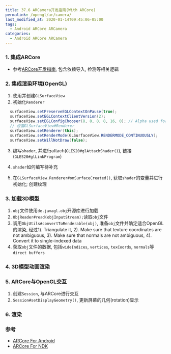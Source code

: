 ```yaml
---
title: 37.6 ARCamera开发指南(With ARCore)
permalink: /opengl/ar/camera/
last_modified_at: 2020-01-14T09:45:06-05:00
tags:
  - Android ARCore ARCamera
categories:
  - Android ARCore ARCamera
---
```


### 1. 集成ARCore
- 参考[ARCore开发指南](http://vencial.com/android/ar/core/), 包含依赖导入, 检测等相关逻辑

### 2. 集成渲染环境(OpenGL)
1. 使用并创建`GLSurfaceView`
2. 初始化`Renderer`

```java
  surfaceView.setPreserveEGLContextOnPause(true);
  surfaceView.setEGLContextClientVersion(2);
  surfaceView.setEGLConfigChooser(8, 8, 8, 8, 16, 0); // Alpha used for plane blending.
  // 设置GLSurfaceView#Renderer
  surfaceView.setRenderer(this);
  surfaceView.setRenderMode(GLSurfaceView.RENDERMODE_CONTINUOUSLY);
  surfaceView.setWillNotDraw(false);
```
3. 编写`shader`, 并进行attach(`GLES20#glAttachShader()`), 链接(`GLES20#glLinkProgram`)
  1. `shader`如何编写待补充

4. 在`GLSurfaceView.Renderer#onSurfaceCreated()`, 获取`shader`的变量并进行初始化; 创建纹理

### 3. 加载3D模型
1. `obj`文件使用`de.javagl.obj`开源库进行加载
2. `ObjReader#read(objInputStream);`读取`obj`文件
3. 调用`ObjUtils#convertToRenderable(obj)`, 准备`obj`文件并确定适合OpenGL的渲染, 经过1). Triangulate it, 2). Make sure that texture coordinates are not ambiguous, 3). Make sure that normals are not ambiguous, 4). Convert it to single-indexed data
4. 获取`obj`文件的数据, 包括`wideIndices`, `vertices`, `texCoords`, `normals`等`direct buffers`

### 4. 3D模型动画渲染

### 5. ARCore与OpenGL交互
1. 创建`Session`, 与ARCore进行交互
2. `Session#setDisplayGeometry()`, 更新屏幕的几何(rotation)显示

### 6. 渲染

### 参考
- [ARCore For Android](https://developers.google.com/ar/develop/java/enable-arcore)
- [ARCore For NDK](https://developers.google.com/ar/develop/c/enable-arcore)
